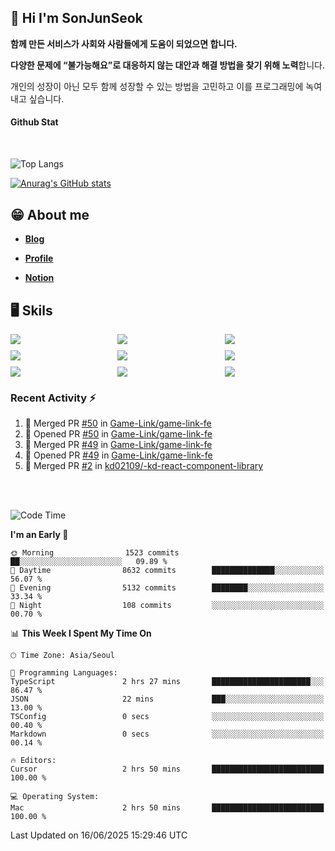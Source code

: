 ## 👋 Hi I'm SonJunSeok

**함께 만든 서비스가 사회와 사람들에게 도움이 되었으면 합니다.** 

**다양한 문제에 “불가능해요”로 대응하지 않는 대안과 해결 방법을 찾기 위해 노력**합니다. 

개인의 성장이 아닌 모두 함께 성장할 수 있는 방법을 고민하고 이를 프로그래밍에 녹여내고 싶습니다.

#### Github Stat
<div style="margin-top:50px;">

![Top Langs](https://github-readme-stats.vercel.app/api/top-langs/?username=kd02109&layout=compact&bg_color=dbf4ff&title_color=67adcc&text_color=67adcc&hide_border=true&show_icons=true&icon_color=67adcc&rank_icon=github&count_private=true&card_width=400px&card_height=300px)

[![Anurag's GitHub stats](https://github-readme-stats.vercel.app/api?username=kd02109&bg_color=dbf4ff&title_color=67adcc&text_color=67adcc&hide_border=true&show_icons=true&icon_color=67adcc&rank_icon=github&count_private=true&card_width=250px)](https://github.com/anuraghazra/github-readme-stats)


</div>



## 😁 About me
-  <a href="https://sonblog.vercel.app/" target="_blank"><strong>Blog</strong></a>

-  <a href="https://nostalgic-marquis-7af.notion.site/Frontend-Engineer-ec9b6e38c7824e7fb7f6fca4fc8564a5?pvs=74" target="_blank"><strong>Profile</strong></a>

-  <a href="https://nostalgic-marquis-7af.notion.site/Front-End-f0f3b7fcec3045c482c1cd33dfcf2abc?pvs=74" target="_blank"><strong>Notion</strong></a>

## 🖥️ Skils


<div style="display:grid; grid-template-rows:repeat(3, 1fr); grid-template-columns:repeat(3, 1fr); gap:10px">
  <img src="https://img.shields.io/badge/javascript-F7DF1E?style=flat-square&logo=javascript&logoColor=black"> 
  <img src="https://img.shields.io/badge/typescript-3178C6?style=flat-square&logo=typescript&logoColor=white"/>
  <img src="https://img.shields.io/badge/react-61DAFB?style=flat-square&logo=react&logoColor=black"/>
  <img src="https://img.shields.io/badge/redux-764ABC?style=flat-square&logo=redux&logoColor=white"/>
  <img src="https://img.shields.io/badge/styledcomponents-DB7093?style=flat-square&logo=styledcomponents&logoColor=white"/>
  <img src="https://img.shields.io/badge/tailwindcss-06B6D4?style=flat-square&logo=tailwindcss&logoColor=white"/>
  <img src="https://img.shields.io/badge/reactquery-FF4154?style=flat-square&logo=reactquery&logoColor=white"/>
  <img src="https://img.shields.io/badge/Next.js-B4B4DC?style=flat&logo=Next.js&logoColor=black"/>
  <img src="https://img.shields.io/badge/reactrouter-CA4245?style=flat-square&logo=reactrouter&logoColor=white"/>
</div>

### Recent Activity :zap:
<!--START_SECTION:activity-->
1. 🎉 Merged PR [#50](https://github.com/Game-Link/game-link-fe/pull/50) in [Game-Link/game-link-fe](https://github.com/Game-Link/game-link-fe)
2. 💪 Opened PR [#50](https://github.com/Game-Link/game-link-fe/pull/50) in [Game-Link/game-link-fe](https://github.com/Game-Link/game-link-fe)
3. 🎉 Merged PR [#49](https://github.com/Game-Link/game-link-fe/pull/49) in [Game-Link/game-link-fe](https://github.com/Game-Link/game-link-fe)
4. 💪 Opened PR [#49](https://github.com/Game-Link/game-link-fe/pull/49) in [Game-Link/game-link-fe](https://github.com/Game-Link/game-link-fe)
5. 🎉 Merged PR [#2](https://github.com/kd02109/-kd-react-component-library/pull/2) in [kd02109/-kd-react-component-library](https://github.com/kd02109/-kd-react-component-library)
<!--END_SECTION:activity-->

<br/>
<br/>

<!--START_SECTION:waka-->
![Code Time](http://img.shields.io/badge/Code%20Time-2%2C310%20hrs%203%20mins-blue)

**I'm an Early 🐤** 

```text
🌞 Morning                1523 commits        ██░░░░░░░░░░░░░░░░░░░░░░░   09.89 % 
🌆 Daytime                8632 commits        ██████████████░░░░░░░░░░░   56.07 % 
🌃 Evening                5132 commits        ████████░░░░░░░░░░░░░░░░░   33.34 % 
🌙 Night                  108 commits         ░░░░░░░░░░░░░░░░░░░░░░░░░   00.70 % 
```


📊 **This Week I Spent My Time On** 

```text
🕑︎ Time Zone: Asia/Seoul

💬 Programming Languages: 
TypeScript               2 hrs 27 mins       ██████████████████████░░░   86.47 % 
JSON                     22 mins             ███░░░░░░░░░░░░░░░░░░░░░░   13.00 % 
TSConfig                 0 secs              ░░░░░░░░░░░░░░░░░░░░░░░░░   00.40 % 
Markdown                 0 secs              ░░░░░░░░░░░░░░░░░░░░░░░░░   00.14 % 

🔥 Editors: 
Cursor                   2 hrs 50 mins       █████████████████████████   100.00 % 

💻 Operating System: 
Mac                      2 hrs 50 mins       █████████████████████████   100.00 % 
```


 Last Updated on 16/06/2025 15:29:46 UTC
<!--END_SECTION:waka-->
